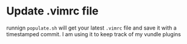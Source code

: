 # Update .vimrc file
runnign `populate.sh` will get your latest `.vimrc` file and save it with a timestamped commit.
I am using it to keep track of my vundle plugins
